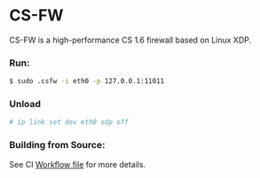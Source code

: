 # CS-FW
CS-FW is a high-performance CS 1.6 firewall based on Linux XDP.

### Run:
```bash
$ sudo .csfw -i eth0 -p 127.0.0.1:11011
```

### Unload
```bash
# ip link set dev eth0 xdp off
```

### Building from Source:
See CI [Workflow file](https://github.com/hyperxpro/cs-fw/blob/main/.github/workflows/build.yml) for more details.
